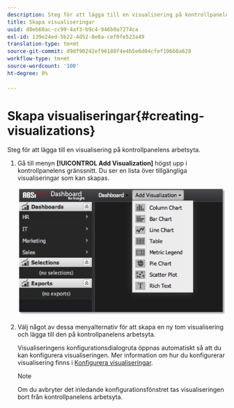 ```yaml
---
description: Steg för att lägga till en visualisering på kontrollpanelens arbetsyta.
title: Skapa visualiseringar
uuid: d8eb60ac-cc99-4af3-b9c4-946b0a7274ca
exl-id: 139e24ed-5b22-4d52-8e0a-cef0fe523a49
translation-type: tm+mt
source-git-commit: d9df90242ef96188f4e4b5e6d04cfef196b0a628
workflow-type: tm+mt
source-wordcount: '100'
ht-degree: 0%

---
```


# Skapa visualiseringar{#creating-visualizations}

Steg för att lägga till en visualisering på kontrollpanelens arbetsyta.

1. Gå till menyn **[!UICONTROL Add Visualization]** högst upp i kontrollpanelens gränssnitt. Du ser en lista över tillgängliga visualiseringar som kan skapas.

   ![](assets/create_visualization1.png)

1. Välj något av dessa menyalternativ för att skapa en ny tom visualisering och lägga till den på kontrollpanelens arbetsyta.

   Visualiseringens konfigurationsdialogruta öppnas automatiskt så att du kan konfigurera visualiseringen. Mer information om hur du konfigurerar visualisering finns i [Konfigurera visualiseringar](../../../home/c-adobe-data-workbench-dashboard/c-visualizations/c-configuring-visualizations.md#concept-edc3c7270ffe429c9aab8ceca429b570).

   >[!NOTE]
   >
   >Om du avbryter det inledande konfigurationsfönstret tas visualiseringen bort från kontrollpanelens arbetsyta.
